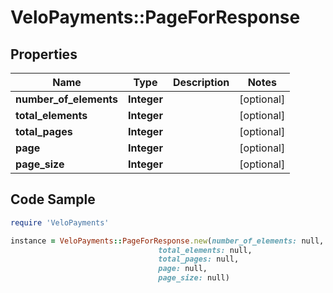 # VeloPayments::PageForResponse

## Properties

Name | Type | Description | Notes
------------ | ------------- | ------------- | -------------
**number_of_elements** | **Integer** |  | [optional] 
**total_elements** | **Integer** |  | [optional] 
**total_pages** | **Integer** |  | [optional] 
**page** | **Integer** |  | [optional] 
**page_size** | **Integer** |  | [optional] 

## Code Sample

```ruby
require 'VeloPayments'

instance = VeloPayments::PageForResponse.new(number_of_elements: null,
                                 total_elements: null,
                                 total_pages: null,
                                 page: null,
                                 page_size: null)
```


